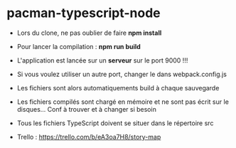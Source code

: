 # pacman-typescript-node

* Lors du clone, ne pas oublier de faire **npm install**
* Pour lancer la compilation : **npm run build**
* L'application est lancée sur un **serveur** sur le port 9000 !!!
* Si vous voulez utiliser un autre port, changer le dans webpack.config.js
* Les fichiers sont alors automatiquements build à chaque sauvegarde
* Les fichiers compilés sont chargé en mémoire et ne sont pas écrit sur le disques... Conf à trouver et à changer si besoin
* Tous les fichiers TypeScript doivent se situer dans le répertoire src

* Trello : https://trello.com/b/eA3oa7H8/story-map
